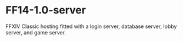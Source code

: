 # FF14-1.0-server
 FFXIV Classic hosting fitted with a login server, database server, lobby server, and game server.
